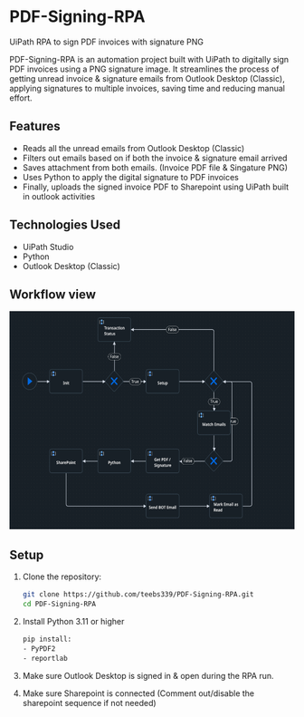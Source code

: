 # PDF-Signing-RPA
 UiPath RPA to sign PDF invoices with signature PNG

PDF-Signing-RPA is an automation project built with UiPath to digitally sign PDF invoices using a PNG signature image. It streamlines the process of getting unread invoice & signature emails from Outlook Desktop (Classic), applying signatures to multiple invoices, saving time and reducing manual effort.

## Features

- Reads all the unread emails from Outlook Desktop (Classic)
- Filters out emails based on if both the invoice & signature email arrived
- Saves attachment from both emails. (Invoice PDF file & Singature PNG)
- Uses Python to apply the digital signature to PDF invoices
- Finally, uploads the signed invoice PDF to Sharepoint using UiPath built in outlook activities

## Technologies Used

- UiPath Studio
- Python
- Outlook Desktop (Classic)

## Workflow view

<img src="public/workflow.png" alt="Workflow Screenshot" width="576" height="385">

## Setup

1. Clone the repository:

   ```bash
   git clone https://github.com/teebs339/PDF-Signing-RPA.git
   cd PDF-Signing-RPA
   
2. Install Python 3.11 or higher
   
   ```bash
   pip install:
   - PyPDF2
   - reportlab
   
4. Make sure Outlook Desktop is signed in & open during the RPA run.
5. Make sure Sharepoint is connected (Comment out/disable the sharepoint sequence if not needed)
   
